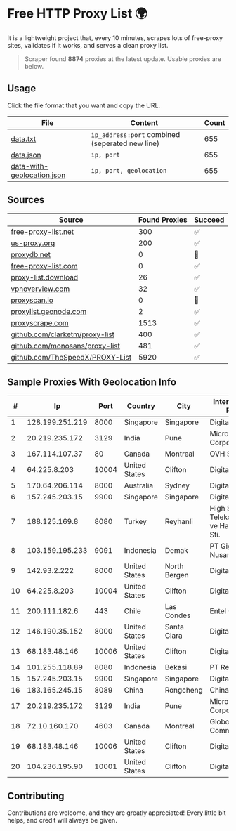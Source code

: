 
# Free HTTP Proxy List 🌍

It is a lightweight project that, every 10 minutes, scrapes lots of free-proxy sites, validates if it works, and serves a clean proxy list.


> Scraper found **8874** proxies at the latest update. Usable proxies are below.

## Usage

Click the file format that you want and copy the URL.


|File|Content|Count|
|----|-------|-----|
|[data.txt](https://raw.githubusercontent.com/themiralay/Proxy-List-World/master/data.txt)|`ip_address:port` combined (seperated new line)|655|
|[data.json](https://raw.githubusercontent.com/themiralay/Proxy-List-World/master/data.json)|`ip, port`|655|
|[data-with-geolocation.json](https://raw.githubusercontent.com/themiralay/Proxy-List-World/master/data-with-geolocation.json)|`ip, port, geolocation`|655|

## Sources

|Source|Found Proxies|Succeed|
|------|-------------|-------|
|[free-proxy-list.net](https://free-proxy-list.net)|300|✅|
|[us-proxy.org](https://www.us-proxy.org)|200|✅|
|[proxydb.net](http://proxydb.net)|0|🚫|
|[free-proxy-list.com](https://free-proxy-list.com/?page=&port=&type%5B%5D=http&type%5B%5D=https&up_time=0&search=Search)|0|✅|
|[proxy-list.download](https://www.proxy-list.download/HTTP)|26|✅|
|[vpnoverview.com](https://vpnoverview.com/privacy/anonymous-browsing/free-proxy-servers)|32|✅|
|[proxyscan.io](https://www.proxyscan.io)|0|🚫|
|[proxylist.geonode.com](https://proxylist.geonode.com/api/proxy-list?limit=300&page=1&sort_by=lastChecked&sort_type=desc&protocols=http,https)|2|✅|
|[proxyscrape.com](https://api.proxyscrape.com/v2/?request=displayproxies&protocol=http&timeout=10000&country=all&ssl=all&anonymity=all)|1513|✅|
|[github.com/clarketm/proxy-list](https://raw.githubusercontent.com/clarketm/proxy-list/master/proxy-list-raw.txt)|400|✅|
|[github.com/monosans/proxy-list](https://raw.githubusercontent.com/monosans/proxy-list/main/proxies/http.txt)|481|✅|
|[github.com/TheSpeedX/PROXY-List](https://raw.githubusercontent.com/TheSpeedX/PROXY-List/master/http.txt)|5920|✅|


## Sample Proxies With Geolocation Info

|#|Ip|Port|Country|City|Internet Service Provider|
|-|--|----|-------|----|-------------------------|
|1|128.199.251.219|8000|Singapore|Singapore|DigitalOcean, LLC|
|2|20.219.235.172|3129|India|Pune|Microsoft Corporation|
|3|167.114.107.37|80|Canada|Montreal|OVH SAS|
|4|64.225.8.203|10004|United States|Clifton|DigitalOcean, LLC|
|5|170.64.206.114|8000|Australia|Sydney|DigitalOcean, LLC|
|6|157.245.203.15|9900|Singapore|Singapore|DigitalOcean, LLC|
|7|188.125.169.8|8080|Turkey|Reyhanli|High Speed Telekomunikasyon ve Hab. Hiz. Ltd. Sti.|
|8|103.159.195.233|9091|Indonesia|Demak|PT Giga Digital Nusantara|
|9|142.93.2.222|8000|United States|North Bergen|DigitalOcean, LLC|
|10|64.225.8.203|10004|United States|Clifton|DigitalOcean, LLC|
|11|200.111.182.6|443|Chile|Las Condes|Entel Chile S.A.|
|12|146.190.35.152|8000|United States|Santa Clara|DigitalOcean, LLC|
|13|68.183.48.146|10006|United States|Clifton|DigitalOcean, LLC|
|14|101.255.118.89|8080|Indonesia|Bekasi|PT Remala Abadi|
|15|157.245.203.15|9900|Singapore|Singapore|DigitalOcean, LLC|
|16|183.165.245.15|8089|China|Rongcheng|Chinanet|
|17|20.219.235.172|3129|India|Pune|Microsoft Corporation|
|18|72.10.160.170|4603|Canada|Montreal|GloboTech Communications|
|19|68.183.48.146|10006|United States|Clifton|DigitalOcean, LLC|
|20|104.236.195.90|10001|United States|Clifton|DigitalOcean, LLC|



## Contributing

Contributions are welcome, and they are greatly appreciated! Every
little bit helps, and credit will always be given.

